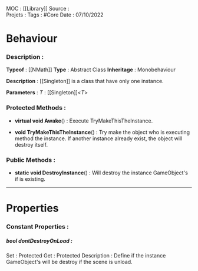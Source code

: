 MOC : [[Library]]
Source :  
Projets : 
Tags : #Core
Date : 07/10/2022

# Behaviour 
### Description :

**Typeof** : [[NMath]]
**Type** : Abstract Class
**Inheritage** : Monobehaviour

**Description** : [[Singleton]] is a class that have only one instance. 

**Parameters** : 
*T* : [[Singleton]]<*T*>


### Protected Methods :
* **virtual void Awake**() : Execute TryMakeThisTheInstance.

* **void TryMakeThisTheInstance**() : Try make the object who is executing method the instance. If another instance already exist, the object will destroy itself.


### Public Methods : 
* **static void DestroyInstance**() : Will destroy the instance GameObject's if is existing.

***

# Properties
### Constant Properties : 

##### **bool dontDestroyOnLoad** : 
Set : Protected
Get : Protected
Description : Define if the instance GameObject's will be destroy if the scene is unload.